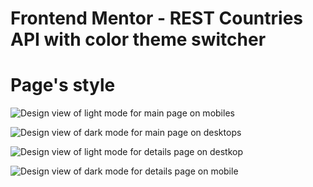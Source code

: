 # Frontend Mentor - REST Countries API with color theme switcher

# Page's style

![Design view of light mode for main page on mobiles](./sources/lightModeMainPageMobile)<br>

![Design view of dark mode for main page on desktops](./sources/darkModeMainPageDesktop)<br>

![Design view of light mode for details page on destkop](./sources/lightModeDetailsPageDesktop)

![Design view of dark mode for details page on mobile](./sources/DarkModeDetailsPageMobile)


